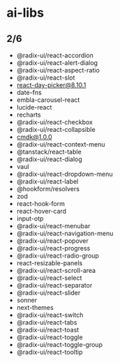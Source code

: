 # ai-libs

## 2/6
- @radix-ui/react-accordion
- @radix-ui/react-alert-dialog
- @radix-ui/react-aspect-ratio
- @radix-ui/react-slot
- react-day-picker@8.10.1
- date-fns
- embla-carousel-react
- lucide-react
- recharts
- @radix-ui/react-checkbox
- @radix-ui/react-collapsible
- cmdk@1.0.0
- @radix-ui/react-context-menu
- @tanstack/react-table
- @radix-ui/react-dialog
- vaul
- @radix-ui/react-dropdown-menu
- @radix-ui/react-label
- @hookform/resolvers
- zod
- react-hook-form
- react-hover-card
- input-otp
- @radix-ui/react-menubar
- @radix-ui/react-navigation-menu
- @radix-ui/react-popover
- @radix-ui/react-progress
- @radix-ui/react-radio-group
- react-resizable-panels
- @radix-ui/react-scroll-area
- @radix-ui/react-select
- @radix-ui/react-separator
- @radix-ui/react-slider
- sonner
- next-themes
- @radix-ui/react-switch
- @radix-ui/react-tabs
- @radix-ui/react-toast
- @radix-ui/react-toggle
- @radix-ui/react-toggle-group
- @radix-ui/react-tooltip

